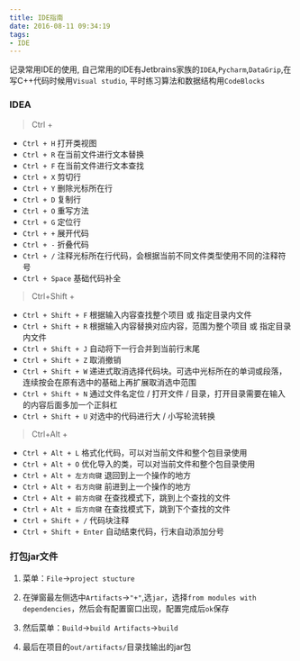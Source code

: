 ```yaml
---
title: IDE指南
date: 2016-08-11 09:34:19
tags:
- IDE
---
```

记录常用IDE的使用, 自己常用的IDE有Jetbrains家族的`IDEA`,`Pycharm`,`DataGrip`,在写C++代码时候用`Visual studio`, 平时练习算法和数据结构用`CodeBlocks`
<!--more-->

### IDEA

> Ctrl + 

- `Ctrl + H` 打开类视图
- `Ctrl + R` 在当前文件进行文本替换
- `Ctrl + F` 在当前文件进行文本查找
- `Ctrl + X` 剪切行
- `Ctrl + Y` 删除光标所在行 
- `Ctrl + D` 复制行
- `Ctrl + O` 重写方法
- `Ctrl + G` 定位行
- `Ctrl + +` 展开代码
- `Ctrl + -` 折叠代码
- `Ctrl + /` 注释光标所在行代码，会根据当前不同文件类型使用不同的注释符号 
- `Ctrl + Space` 基础代码补全

> Ctrl+Shift +

- `Ctrl + Shift + F` 根据输入内容查找整个项目 或 指定目录内文件 
- `Ctrl + Shift + R` 根据输入内容替换对应内容，范围为整个项目 或 指定目录内文件 
- `Ctrl + Shift + J` 自动将下一行合并到当前行末尾 
- `Ctrl + Shift + Z` 取消撤销 
- `Ctrl + Shift + W` 递进式取消选择代码块。可选中光标所在的单词或段落，连续按会在原有选中的基础上再扩展取消选中范围
- `Ctrl + Shift + N` 通过文件名定位 / 打开文件 / 目录，打开目录需要在输入的内容后面多加一个正斜杠 
- `Ctrl + Shift + U` 对选中的代码进行大 / 小写轮流转换 

> Ctrl+Alt +

- `Ctrl + Alt + L` 格式化代码，可以对当前文件和整个包目录使用 
- `Ctrl + Alt + O` 优化导入的类，可以对当前文件和整个包目录使用
- `Ctrl + Alt + 左方向键`  退回到上一个操作的地方 
- `Ctrl + Alt + 右方向键`  前进到上一个操作的地方 
- `Ctrl + Alt + 前方向键`  在查找模式下，跳到上个查找的文件
- `Ctrl + Alt + 后方向键`  在查找模式下，跳到下个查找的文件
- `Ctrl + Shift + /` 代码块注释
- `Ctrl + Shift + Enter` 自动结束代码，行末自动添加分号


### **打包jar文件**

1. 菜单：`File`->`project stucture`

2. 在弹窗最左侧选中`Artifacts`->`"+"`,选`jar`，选择`from modules with dependencies`，然后会有配置窗口出现，配置完成后`ok`保存

3. 然后菜单：`Build`->`build Artifacts`->`build`

4. 最后在项目的`out/artifacts/`目录找输出的jar包





